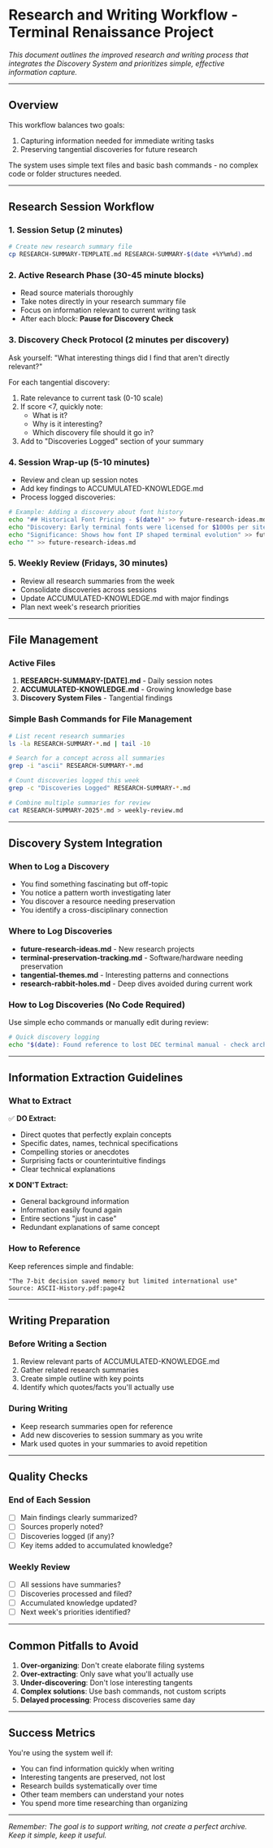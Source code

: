 # Research and Writing Workflow - Terminal Renaissance Project

*This document outlines the improved research and writing process that integrates the Discovery System and prioritizes simple, effective information capture.*

---

## Overview

This workflow balances two goals:
1. Capturing information needed for immediate writing tasks
2. Preserving tangential discoveries for future research

The system uses simple text files and basic bash commands - no complex code or folder structures needed.

---

## Research Session Workflow

### 1. Session Setup (2 minutes)
```bash
# Create new research summary file
cp RESEARCH-SUMMARY-TEMPLATE.md RESEARCH-SUMMARY-$(date +%Y%m%d).md
```

### 2. Active Research Phase (30-45 minute blocks)
- Read source materials thoroughly
- Take notes directly in your research summary file
- Focus on information relevant to current writing task
- After each block: **Pause for Discovery Check**

### 3. Discovery Check Protocol (2 minutes per discovery)
Ask yourself: "What interesting things did I find that aren't directly relevant?"

For each tangential discovery:
1. Rate relevance to current task (0-10 scale)
2. If score <7, quickly note:
   - What is it?
   - Why is it interesting?
   - Which discovery file should it go in?
3. Add to "Discoveries Logged" section of your summary

### 4. Session Wrap-up (5-10 minutes)
- Review and clean up session notes
- Add key findings to ACCUMULATED-KNOWLEDGE.md
- Process logged discoveries:

```bash
# Example: Adding a discovery about font history
echo "## Historical Font Pricing - $(date)" >> future-research-ideas.md
echo "Discovery: Early terminal fonts were licensed for $1000s per site" >> future-research-ideas.md
echo "Significance: Shows how font IP shaped terminal evolution" >> future-research-ideas.md
echo "" >> future-research-ideas.md
```

### 5. Weekly Review (Fridays, 30 minutes)
- Review all research summaries from the week
- Consolidate discoveries across sessions
- Update ACCUMULATED-KNOWLEDGE.md with major findings
- Plan next week's research priorities

---

## File Management

### Active Files
1. **RESEARCH-SUMMARY-[DATE].md** - Daily session notes
2. **ACCUMULATED-KNOWLEDGE.md** - Growing knowledge base
3. **Discovery System Files** - Tangential findings

### Simple Bash Commands for File Management
```bash
# List recent research summaries
ls -la RESEARCH-SUMMARY-*.md | tail -10

# Search for a concept across all summaries
grep -i "ascii" RESEARCH-SUMMARY-*.md

# Count discoveries logged this week
grep -c "Discoveries Logged" RESEARCH-SUMMARY-*.md

# Combine multiple summaries for review
cat RESEARCH-SUMMARY-2025*.md > weekly-review.md
```

---

## Discovery System Integration

### When to Log a Discovery
- You find something fascinating but off-topic
- You notice a pattern worth investigating later
- You discover a resource needing preservation
- You identify a cross-disciplinary connection

### Where to Log Discoveries
- **future-research-ideas.md** - New research projects
- **terminal-preservation-tracking.md** - Software/hardware needing preservation
- **tangential-themes.md** - Interesting patterns and connections
- **research-rabbit-holes.md** - Deep dives avoided during current work

### How to Log Discoveries (No Code Required)
Use simple echo commands or manually edit during review:
```bash
# Quick discovery logging
echo "$(date): Found reference to lost DEC terminal manual - check archive.org" >> terminal-preservation-tracking.md
```

---

## Information Extraction Guidelines

### What to Extract
✅ **DO Extract:**
- Direct quotes that perfectly explain concepts
- Specific dates, names, technical specifications
- Compelling stories or anecdotes
- Surprising facts or counterintuitive findings
- Clear technical explanations

❌ **DON'T Extract:**
- General background information
- Information easily found again
- Entire sections "just in case"
- Redundant explanations of same concept

### How to Reference
Keep references simple and findable:
```
"The 7-bit decision saved memory but limited international use"
Source: ASCII-History.pdf:page42
```

---

## Writing Preparation

### Before Writing a Section
1. Review relevant parts of ACCUMULATED-KNOWLEDGE.md
2. Gather related research summaries
3. Create simple outline with key points
4. Identify which quotes/facts you'll actually use

### During Writing
- Keep research summaries open for reference
- Add new discoveries to session summary as you write
- Mark used quotes in your summaries to avoid repetition

---

## Quality Checks

### End of Each Session
- [ ] Main findings clearly summarized?
- [ ] Sources properly noted?
- [ ] Discoveries logged (if any)?
- [ ] Key items added to accumulated knowledge?

### Weekly Review
- [ ] All sessions have summaries?
- [ ] Discoveries processed and filed?
- [ ] Accumulated knowledge updated?
- [ ] Next week's priorities identified?

---

## Common Pitfalls to Avoid

1. **Over-organizing**: Don't create elaborate filing systems
2. **Over-extracting**: Only save what you'll actually use
3. **Under-discovering**: Don't lose interesting tangents
4. **Complex solutions**: Use bash commands, not custom scripts
5. **Delayed processing**: Process discoveries same day

---

## Success Metrics

You're using the system well if:
- You can find information quickly when writing
- Interesting tangents are preserved, not lost
- Research builds systematically over time
- Other team members can understand your notes
- You spend more time researching than organizing

---

*Remember: The goal is to support writing, not create a perfect archive. Keep it simple, keep it useful.*